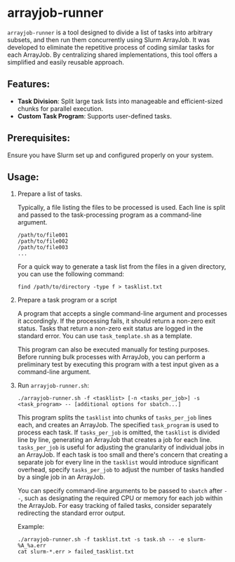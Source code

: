 # arrayjob-runner

`arrayjob-runner` is a tool designed to divide a list of tasks into arbitrary subsets, and then run them concurrently using Slurm ArrayJob. It was developed to eliminate the repetitive process of coding similar tasks for each ArrayJob. By centralizing shared implementations, this tool offers a simplified and easily reusable approach.

## Features:

- **Task Division**: Split large task lists into manageable and efficient-sized chunks for parallel execution.
- **Custom Task Program**: Supports user-defined tasks.

## Prerequisites:

Ensure you have Slurm set up and configured properly on your system.

## Usage:

1. Prepare a list of tasks.

    Typically, a file listing the files to be processed is used. Each line is split and passed to the task-processing program as a command-line argument.

    ```
    /path/to/file001
    /path/to/file002
    /path/to/file003
    ...
    ```

    For a quick way to generate a task list from the files in a given directory, you can use the following command:

    ```
    find /path/to/directory -type f > tasklist.txt
    ```

2. Prepare a task program or a script

    A program that accepts a single command-line argument and processes it accordingly. If the processing fails, it should return a non-zero exit status. Tasks that return a non-zero exit status are logged in the standard error. You can use `task_template.sh` as a template.

    This program can also be executed manually for testing purposes. Before running bulk processes with ArrayJob, you can perform a preliminary test by executing this program with a test input given as a command-line argument.


3. Run `arrayjob-runner.sh`:

    ```
    ./arrayjob-runner.sh -f <tasklist> [-n <tasks_per_job>] -s <task_program> -- [additional options for sbatch...]
    ```
    This program splits the `tasklist` into chunks of `tasks_per_job` lines each, and creates an ArrayJob. The specified `task_program` is used to process each task. If `tasks_per_job` is omitted, the `tasklist` is divided line by line, generating an ArrayJob that creates a job for each line. `tasks_per_job` is useful for adjusting the granularity of individual jobs in an ArrayJob. If each task is too small and there's concern that creating a separate job for every line in the `tasklist` would introduce significant overhead, specify `tasks_per_job` to adjust the number of tasks handled by a single job in an ArrayJob.

    You can specify command-line arguments to be passed to `sbatch` after `--`, such as designating the required CPU or memory for each job within the ArrayJob. For easy tracking of failed tasks, consider separately redirecting the standard error output.

    Example:
    ```
    ./arrayjob-runner.sh -f tasklist.txt -s task.sh -- -e slurm-%A_%a.err
    cat slurm-*.err > failed_tasklist.txt
    ```    
